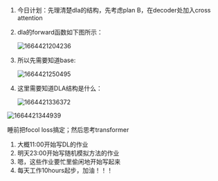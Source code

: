 1. 今日计划：先理清楚dla的结构，先考虑plan B，在decoder处加入cross attention

2. dla的forward函数如下图所示：

   ![1664421204236](C:\Users\lenovo\AppData\Roaming\Typora\typora-user-images\1664421204236.png)

3. 所以先需要知道base:

   ![1664421250495](C:\Users\lenovo\AppData\Roaming\Typora\typora-user-images\1664421250495.png)

4. 这里需要知道DLA结构是什么： 

   ![1664421336372](C:\Users\lenovo\AppData\Roaming\Typora\typora-user-images\1664421336372.png)

![1664421344939](C:\Users\lenovo\AppData\Roaming\Typora\typora-user-images\1664421344939.png)

睡前把focol loss搞定；然后思考transformer



1. 大概11:00开始写DL的作业
2. 明天23:00开始写随机模拟方法的作业
3. 嗯，这些作业要忙里偷闲地开始写起来
4. 每天工作10hours起步，加油！！！



